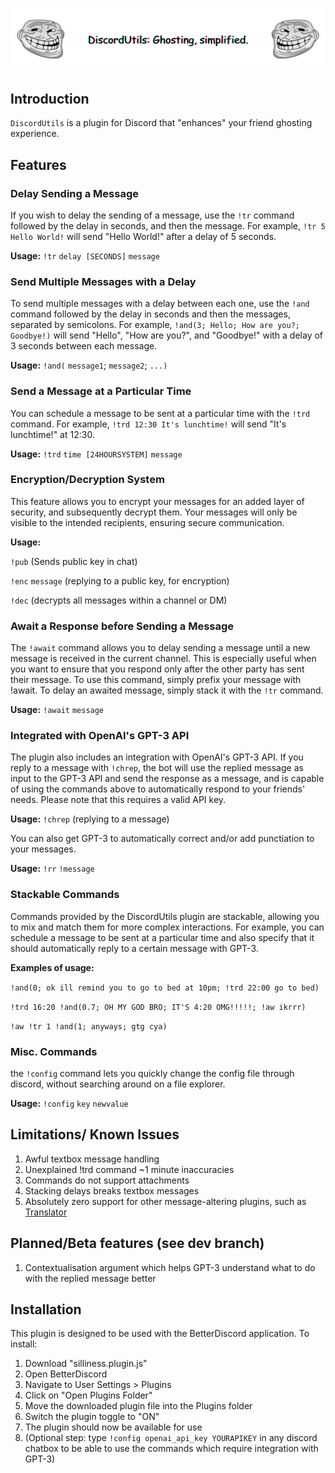 ![Silly Cover](silly-cover.png)

## Introduction

`DiscordUtils` is a plugin for Discord that "enhances" your friend ghosting experience.

## Features

### Delay Sending a Message 

If you wish to delay the sending of a message, use the `!tr` command followed by the delay in seconds, and then the message. For example, `!tr 5 Hello World!` will send "Hello World!" after a delay of 5 seconds.

**Usage:** `!tr` `delay [SECONDS]` `message`


### Send Multiple Messages with a Delay

To send multiple messages with a delay between each one, use the `!and` command followed by the delay in seconds and then the messages, separated by semicolons. For example, `!and(3; Hello; How are you?; Goodbye!)` will send "Hello", "How are you?", and "Goodbye!" with a delay of 3 seconds between each message.

**Usage:** `!and(` `message1`; `message2`; `...)`

### Send a Message at a Particular Time

You can schedule a message to be sent at a particular time with the `!trd` command. For example, `!trd 12:30 It's lunchtime!` will send "It's lunchtime!" at 12:30.

**Usage:** `!trd` `time [24HOURSYSTEM]` `message`

### Encryption/Decryption System

This feature allows you to encrypt your messages for an added layer of security, and subsequently decrypt them. Your messages will only be visible to the intended recipients, ensuring secure communication.

**Usage:**

`!pub` (Sends public key in chat)

`!enc` `message` (replying to a public key, for encryption)

`!dec` (decrypts all messages within a channel or DM)

### Await a Response before Sending a Message

The `!await` command allows you to delay sending a message until a new message is received in the current channel. This is especially useful when you want to ensure that you respond only after the other party has sent their message. To use this command, simply prefix your message with !await. To delay an awaited message, simply stack it with the `!tr` command.

**Usage:** `!await` `message`

### Integrated with OpenAI's GPT-3 API

The plugin also includes an integration with OpenAI's GPT-3 API. If you reply to a message with `!chrep`, the bot will use the replied message as input to the GPT-3 API and send the response as a message, and is capable of using the commands above to automatically respond to your friends' needs. Please note that this requires a valid API key.

**Usage:** `!chrep` (replying to a message)

You can also get GPT-3 to automatically correct and/or add punctiation to your messages.

**Usage:** `!rr` `!message`

### Stackable Commands

Commands provided by the DiscordUtils plugin are stackable, allowing you to mix and match them for more complex interactions. For example, you can schedule a message to be sent at a particular time and also specify that it should automatically reply to a certain message with GPT-3.

**Examples of usage:**

`!and(0; ok ill remind you to go to bed at 10pm; !trd 22:00 go to bed)`

`!trd 16:20 !and(0.7; OH MY GOD BRO; IT'S 4:20 OMG!!!!!; !aw ikrrr)`

`!aw !tr 1 !and(1; anyways; gtg cya)`

### Misc. Commands

the `!config` command lets you quickly change the config file through discord, without searching around on a file explorer.

**Usage:** `!config` `key` `newvalue`


## Limitations/ Known Issues

1. Awful textbox message handling
2. Unexplained !trd command ~1 minute inaccuracies
3. Commands do not support attachments
4. Stacking delays breaks textbox messages
5. Absolutely zero support for other message-altering plugins, such as [Translator](https://betterdiscord.app/plugin/Translator)

## Planned/Beta features (see dev branch)

1. Contextualisation argument which helps GPT-3 understand what to do with the replied message better

## Installation

This plugin is designed to be used with the BetterDiscord application. To install:

1. Download "silliness.plugin.js"
2. Open BetterDiscord
3. Navigate to User Settings > Plugins
4. Click on "Open Plugins Folder"
5. Move the downloaded plugin file into the Plugins folder
6. Switch the plugin toggle to "ON"
7. The plugin should now be available for use
8. (Optional step: type `!config openai_api_key YOURAPIKEY` in any discord chatbox to be able to use the commands which require integration with GPT-3)

